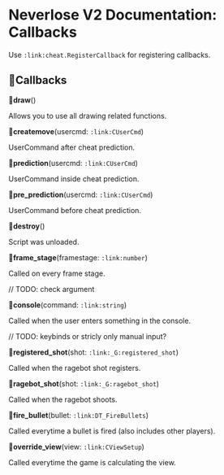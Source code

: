 
# Neverlose V2 Documentation: Callbacks

Use `:link:cheat.RegisterCallback` for registering callbacks.


## **:link:Callbacks**

**:link:draw**()

Allows you to use all drawing related functions.

**:link:createmove**(usercmd: `:link:CUserCmd`)

UserCommand after cheat prediction.

**:link:prediction**(usercmd: `:link:CUserCmd`)

UserCommand inside cheat prediction.

**:link:pre_prediction**(usercmd: `:link:CUserCmd`)

UserCommand before cheat prediction.

**:link:destroy**()

Script was unloaded.

**:link:frame_stage**(framestage: `:link:number`)

Called on every frame stage.

// TODO: check argument

**:link:console**(command: `:link:string`)

Called when the user enters something in the console.

// TODO: keybinds or stricly only manual input?

**:link:registered_shot**(shot: `:link:_G:registered_shot`)

Called when the ragebot shot registers.

**:link:ragebot_shot**(shot: `:link:_G:ragebot_shot`)

Called when the ragebot shoots.

**:link:fire_bullet**(bullet: `:link:DT_FireBullets`)

Called everytime a bullet is fired (also includes other players).

**:link:override_view**(view: `:link:CViewSetup`)

Called everytime the game is calculating the view.
